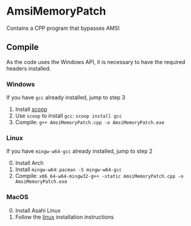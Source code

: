 # AmsiMemoryPatch
Contains a CPP program that bypasses AMSI

## Compile
As the code uses the Windows API, it is necessary to have the required headers installed.

### Windows
If you have `gcc` already installed, jump to step 3

1. Install [scoop](https://scoop.sh/)
2. Use `scoop` to install `gcc`: `scoop install gcc`
3. Compile: `g++ AmsiMemoryPatch.cpp -o AmsiMemoryPatch.exe`

### Linux
If you have `mingw-w64-gcc` already installed, jump to step 2

0. Install Arch
1. Install `mingw-w64`: `pacman -S mingw-w64-gcc`
2. Compile: `x86_64-w64-mingw32-g++ -static AmsiMemoryPatch.cpp -o AmsiMemoryPatch.exe`

### MacOS
0. Install Asahi Linux
1. Follow the [linux](#linux) installation instructions
